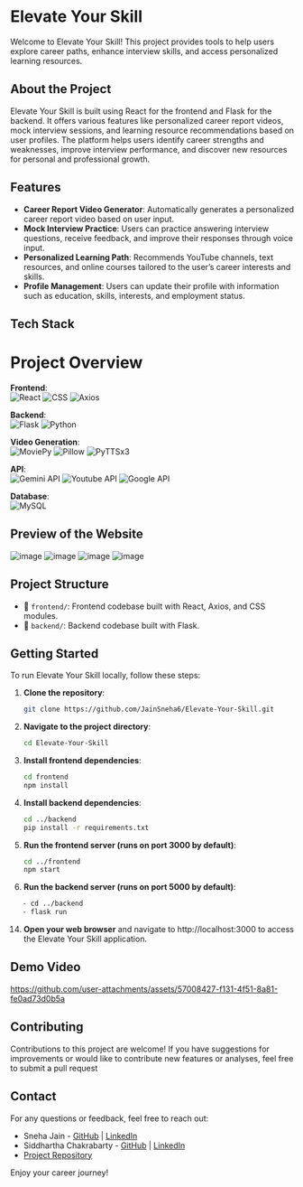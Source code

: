 # Elevate Your Skill

Welcome to Elevate Your Skill! This project provides tools to help users explore career paths, enhance interview skills, and access personalized learning resources.

## About the Project

Elevate Your Skill is built using React for the frontend and Flask for the backend. It offers various features like personalized career report videos, mock interview sessions, and learning resource recommendations based on user profiles. The platform helps users identify career strengths and weaknesses, improve interview performance, and discover new resources for personal and professional growth.

## Features

- **Career Report Video Generator**: Automatically generates a personalized career report video based on user input.
- **Mock Interview Practice**: Users can practice answering interview questions, receive feedback, and improve their responses through voice input.
- **Personalized Learning Path**: Recommends YouTube channels, text resources, and online courses tailored to the user’s career interests and skills.
- **Profile Management**: Users can update their profile with information such as education, skills, interests, and employment status.

## Tech Stack

# Project Overview

**Frontend**:  
![React](https://img.shields.io/badge/React-20232A?style=for-the-badge&logo=react&logoColor=61DAFB)  ![CSS](https://img.shields.io/badge/CSS-1572B6?style=for-the-badge&logo=css3&logoColor=white)  ![Axios](https://img.shields.io/badge/Axios-5A29E4?style=for-the-badge&logo=axios&logoColor=white)  

**Backend**:  
![Flask](https://img.shields.io/badge/Flask-000000?style=for-the-badge&logo=flask&logoColor=white)  ![Python](https://img.shields.io/badge/Python-3776AB?style=for-the-badge&logo=python&logoColor=white)

**Video Generation**:  
![MoviePy](https://img.shields.io/badge/MoviePy-3776AB?style=for-the-badge&logo=python&logoColor=white)  ![Pillow](https://img.shields.io/badge/Pillow-3776AB?style=for-the-badge&logo=python&logoColor=white)  ![PyTTSx3](https://img.shields.io/badge/pyttsx3-3776AB?style=for-the-badge&logo=python&logoColor=white)

**API**:  
![Gemini API](https://img.shields.io/badge/Gemini-00DCFA?style=for-the-badge&logo=gemini&logoColor=white)  ![Youtube API](https://img.shields.io/badge/Youtube-FF0000?style=for-the-badge&logo=youtube&logoColor=white)  ![Google API](https://img.shields.io/badge/Google-4285F4?style=for-the-badge&logo=google&logoColor=white)  

**Database**:  
![MySQL](https://img.shields.io/badge/MySQL-4479A1?style=for-the-badge&logo=mysql&logoColor=white)



## Preview of the Website

![image](https://github.com/user-attachments/assets/9e4d6ac2-64f1-4ce4-98f9-2fbd20da5d00)
![image](https://github.com/user-attachments/assets/cfe1c355-9603-4318-98a1-3a1932c3077c)
![image](https://github.com/user-attachments/assets/d47f65b5-e9ae-42b6-85bf-2be79b9b0e3d)
![image](https://github.com/user-attachments/assets/19c06b14-e07f-468a-9233-0bb82f84cdf8)






## Project Structure
- 📁 `frontend/`: Frontend codebase built with React, Axios, and CSS modules.
- 📁 `backend/`: Backend codebase built with Flask.

## Getting Started

To run Elevate Your Skill locally, follow these steps:

1. **Clone the repository**:  
   ```bash
   git clone https://github.com/JainSneha6/Elevate-Your-Skill.git
   ```

2. **Navigate to the project directory**:
   ```bash
   cd Elevate-Your-Skill
   ```
3. **Install frontend dependencies**:
   ```bash
   cd frontend
   npm install
   ```                
10. **Install backend dependencies**:
    ```bash
    cd ../backend
    pip install -r requirements.txt
    ```
12. **Run the frontend server (runs on port 3000 by default)**:
    ```bash
    cd ../frontend
    npm start
    ```
13. **Run the backend server (runs on port 5000 by default)**:
   ```bash
      - cd ../backend
      - flask run
   ```
14. **Open your web browser** and navigate to http://localhost:3000 to access the Elevate Your Skill application.

## Demo Video

https://github.com/user-attachments/assets/57008427-f131-4f51-8a81-fe0ad73d0b5a


## Contributing

Contributions to this project are welcome! If you have suggestions for improvements or would like to contribute new features or analyses, feel free to submit a pull request

## Contact

For any questions or feedback, feel free to reach out:

- Sneha Jain - [GitHub](https://github.com/JainSneha6) | [LinkedIn](https://www.linkedin.com/in/sneha-jain-473357261/)
- Siddhartha Chakrabarty - [GitHub](https://github.com/SiddharthaChakrabarty) | [LinkedIn](https://www.linkedin.com/in/siddharthachakrabarty)
- [Project Repository](https://github.com/JainSneha6/Elevate-Your-Skill)

Enjoy your career journey!

